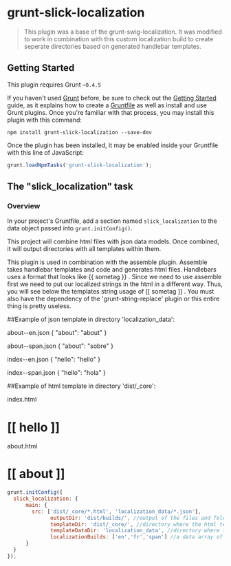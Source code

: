 # grunt-slick-localization

> This plugin was a base of the grunt-swig-localization. It was modified to work in combination with this custom localization build to create seperate directories based on generated handlebar templates.

## Getting Started
This plugin requires Grunt `~0.4.5`

If you haven't used [Grunt](http://gruntjs.com/) before, be sure to check out the [Getting Started](http://gruntjs.com/getting-started) guide, as it explains how to create a [Gruntfile](http://gruntjs.com/sample-gruntfile) as well as install and use Grunt plugins. Once you're familiar with that process, you may install this plugin with this command:

```shell
npm install grunt-slick-localization --save-dev
```

Once the plugin has been installed, it may be enabled inside your Gruntfile with this line of JavaScript:

```js
grunt.loadNpmTasks('grunt-slick-localization');
```

## The "slick_localization" task

### Overview
In your project's Gruntfile, add a section named `slick_localization` to the data object passed into `grunt.initConfig()`.


This project will combine html files with json data models. Once combined, it will output directories with all templates within them.

This plugin is used in combination with the assemble plugin. Assemble takes handlebar templates and code and generates html files. Handlebars uses a format that looks like {{ sometag }} . Since we need to use assemble first we need to put our localized strings in the html in a different way. Thus, you will see below the templates string usage of [[ sometag ]] . You must also have the dependency of the 'grunt-string-replace' plugin or this entire thing is pretty useless.

##Example of json template in directory 'localization_data':

  about--en.json
  {
    "about": "about"
  }

  about--span.json
  {
    "about": "sobre"
  }

  index--en.json
  {
    "hello": "hello"
  }

  index--span.json
  {
    "hello": "hola"
  }

##Example of html template in directory 'dist/_core':

  index.html
    <h1>[[ hello ]]</h1>

  about.html
    <h1>[[ about ]]</h1>


```js
grunt.initConfig({
  slick_localization: {
      main: {
        src: ['dist/_core/*.html', 'localization_data/*.json'],
              outputDir: 'dist/builds/', //output of the files and folders
              templateDir: 'dist/_core/', //directory where the html templates are located
              templateDataDir: 'localization_data', //directory where the template data exists.
              localizationBuilds: ['en','fr','span'] //a data array of the directories the system will generate all template files to.
      }
  }
});
```


